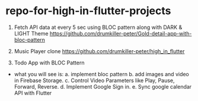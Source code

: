# repo-for-high-in-flutter-projects

1. Fetch API data at every 5 sec using BLOC pattern along with DARK & LIGHT Theme
https://github.com/drumkiller-peter/Gold-detail-app-with-bloc-pattern

2. Music Player clone
https://github.com/drumkiller-peter/high_in_flutter

3. Todo App with BLOC Pattern
- what you will see is:
a. implement bloc pattern 
b. add images and video in Firebase Storage.
c. Control Video Parameters like Play, Pause, Forward, Reverse.
d. Implement Google Sign in.
e. Sync google calendar API with Flutter
